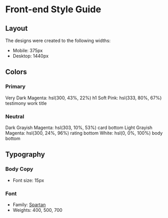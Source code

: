 # Front-end Style Guide

## Layout

The designs were created to the following widths:

- Mobile: 375px
- Desktop: 1440px

## Colors

### Primary

Very Dark Magenta: hsl(300, 43%, 22%) h1
Soft Pink: hsl(333, 80%, 67%) testimony work title

### Neutral

Dark Grayish Magenta: hsl(303, 10%, 53%) card bottom
Light Grayish Magenta: hsl(300, 24%, 96%) rating bottom
White: hsl(0, 0%, 100%) body bottom

## Typography

### Body Copy

- Font size: 15px

### Font

- Family: [Spartan](https://fonts.google.com/specimen/Spartan)
- Weights: 400, 500, 700

